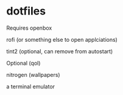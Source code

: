 # dotfiles

Requires
openbox

rofi (or something else to open applciations)

tint2 (optional, can remove from autostart)

Optional (qol)

nitrogen (wallpapers)

a terminal emulator


